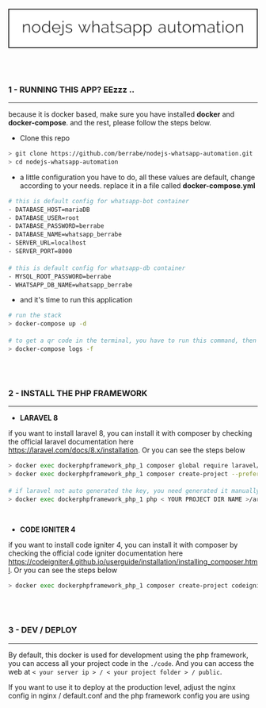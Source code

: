 <p align="center">
  <img src="docs/logo.png">
</p>

<br/><br/>

### 1 - RUNNING THIS APP? EEzzz ..
---
because it is docker based, make sure you have installed **docker** and **docker-compose**.
and the rest, please follow the steps below.

- Clone this repo
```sh
> git clone https://github.com/berrabe/nodejs-whatsapp-automation.git
> cd nodejs-whatsapp-automation
```

- a little configuration you have to do, all these values are default, change according to your needs. replace it in a file called **docker-compose.yml**
```sh
# this is default config for whatsapp-bot container
- DATABASE_HOST=mariaDB
- DATABASE_USER=root
- DATABASE_PASSWORD=berrabe
- DATABASE_NAME=whatsapp_berrabe
- SERVER_URL=localhost
- SERVER_PORT=8000

# this is default config for whatsapp-db container
- MYSQL_ROOT_PASSWORD=berrabe
- WHATSAPP_DB_NAME=whatsapp_berrabe
```

- and it's time to run this application
```sh
# run the stack
> docker-compose up -d

# to get a qr code in the terminal, you have to run this command, then scan the qr code in the whatsapp smartphone app
> docker-compose logs -f
```

<br/><br/>

### 2 - INSTALL THE PHP FRAMEWORK
---
- <b>LARAVEL 8</b>

if you want to install laravel 8, you can install it with composer by checking the official laravel documentation here https://laravel.com/docs/8.x/installation. 
Or you can see the steps below

```sh
> docker exec dockerphpframework_php_1 composer global require laravel/installer
> docker exec dockerphpframework_php_1 composer create-project --prefer-dist laravel/laravel < YOUR PROJECT DIR NAME >

# if laravel not auto generated the key, you need generated it manually with
> docker exec dockerphpframework_php_1 php < YOUR PROJECT DIR NAME >/artisan key:generate
```

<br/>

- <b>CODE IGNITER 4</b>

if you want to install code igniter 4, you can install it with composer by checking the official code igniter documentation here https://codeigniter4.github.io/userguide/installation/installing_composer.html. 
Or you can see the steps below

```sh
> docker exec dockerphpframework_php_1 composer create-project codeigniter4/appstarter < YOUR PROJECT DIR NAME >
```

<br/><br/>

### 3 - DEV / DEPLOY
---

By default, this docker is used for development using the php framework, you can access all your project code in the `./code`.
And you can access the web at `< your server ip > / < your project folder > / public`.

If you want to use it to deploy at the production level, adjust the nginx config in nginx / default.conf and the php framework config you are using